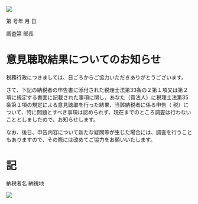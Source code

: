 ![](https://www.nta.go.jp/tmp/86661836-6420-4e17-aed3-674434b4cfb3/images/6f764744aeebf5e7085e58687ad0a101a95e1e5d9815b4c3cc261761d00c6335.jpg)

第 号年 月 日

調査第 部長

# 意見聴取結果についてのお知らせ

税務行政につきましては、日ごろからご協力いただきありがとうございます。

さて、下記の納税者の申告書に添付された税理士法第33条の２第１項又は第２項に規定する書面に記載された事項に関し、あなた（貴法人）に税理士法第35条第１項の規定による意見聴取を行った結果、当該納税者に係る申告（ 税）について、特に問題とすべき事項は認められず、現在までのところ調査は行わないこととしましたので、お知らせします。

なお、後日、申告内容について新たな疑問等が生じた場合には、調査を行うこともありますので、その際には改めてご協力をお願いいたします。

# 記

納税者名 納税地

![](https://www.nta.go.jp/tmp/86661836-6420-4e17-aed3-674434b4cfb3/images/3254ad8a358561926918722d7d33a618f6be3712f1c7ad967b6653ac15596774.jpg)
